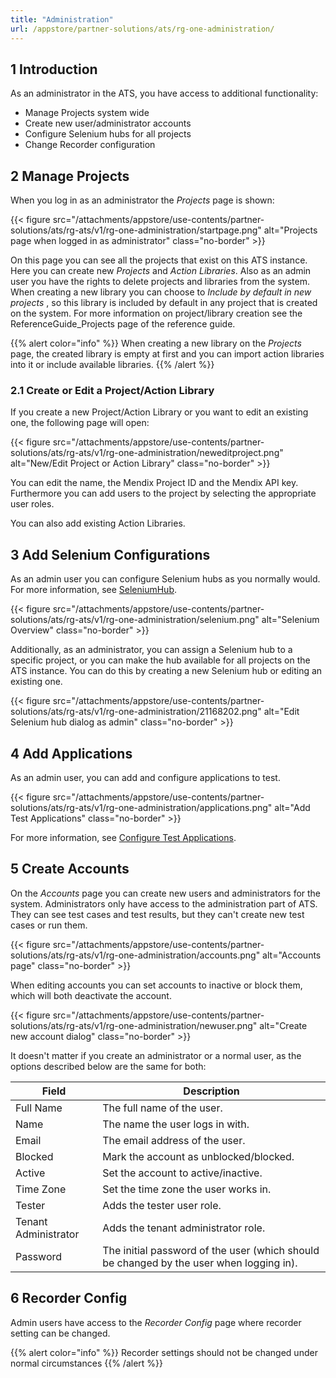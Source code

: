 ```yaml
---
title: "Administration"
url: /appstore/partner-solutions/ats/rg-one-administration/
---
```


## 1 Introduction

As an administrator in the ATS, you have access to additional functionality:

* Manage Projects system wide
* Create new user/administrator accounts
* Configure Selenium hubs for all projects
* Change Recorder configuration

## 2 Manage Projects

When you log in as an administrator the *Projects* page is shown:

{{< figure src="/attachments/appstore/use-contents/partner-solutions/ats/rg-ats/v1/rg-one-administration/startpage.png" alt="Projects page when logged in as administrator" class="no-border" >}}

On this page you can see all the projects that exist on this ATS instance. Here you can create new *Projects* and *Action Libraries*. Also as an admin user you have the rights to delete projects and libraries from the system. When creating a new library you can choose to *Include by default in new projects* , so this library is included by default in any project that is created on the system. For more information on project/library creation see the ReferenceGuide_Projects page of the reference guide.

{{% alert color="info" %}}
When creating a new library on the *Projects* page, the created library is empty at first and you can import action libraries into it or include available libraries.
{{% /alert %}}

### 2.1 Create or Edit a Project/Action Library

If you create a new Project/Action Library or you want to edit an existing one, the following page will open:

{{< figure src="/attachments/appstore/use-contents/partner-solutions/ats/rg-ats/v1/rg-one-administration/neweditproject.png" alt="New/Edit Project or Action Library" class="no-border" >}}

You can edit the name, the Mendix Project ID and the Mendix API key. Furthermore you can add users to the project by selecting the appropriate user roles.

You can also add existing Action Libraries.

## 3 Add Selenium Configurations

As an admin user you can configure Selenium hubs as you normally would. For more information, see [SeleniumHub](/appstore/partner-solutions/ats/rg-one-configuration/).

{{< figure src="/attachments/appstore/use-contents/partner-solutions/ats/rg-ats/v1/rg-one-administration/selenium.png" alt="Selenium Overview" class="no-border" >}}

Additionally, as an administrator, you can assign a Selenium hub to a specific project, or you can make the hub available for all projects on the ATS instance. You can do this by creating a new Selenium hub or editing an existing one.

{{< figure src="/attachments/appstore/use-contents/partner-solutions/ats/rg-ats/v1/rg-one-administration/21168202.png" alt="Edit Selenium hub dialog as admin" class="no-border" >}}

## 4 Add Applications

As an admin user, you can add and configure applications to test.

{{< figure src="/attachments/appstore/use-contents/partner-solutions/ats/rg-ats/v1/rg-one-administration/applications.png" alt="Add Test Applications" class="no-border" >}}

For more information, see [Configure Test Applications](/appstore/partner-solutions/ats/rg-one-configuration/#configure-test-applications).

## 5 Create Accounts

On the *Accounts* page you can create new users and administrators for the system. Administrators only have access to the administration part of ATS. They can see test cases and test results, but they can't create new test cases or run them.

{{< figure src="/attachments/appstore/use-contents/partner-solutions/ats/rg-ats/v1/rg-one-administration/accounts.png" alt="Accounts page" class="no-border" >}}

When editing accounts you can set accounts to inactive or block them, which will both deactivate the account.

{{< figure src="/attachments/appstore/use-contents/partner-solutions/ats/rg-ats/v1/rg-one-administration/newuser.png" alt="Create new account dialog" class="no-border" >}}

It doesn't matter if you create an administrator or a normal user, as the options described below are the same for both:

Field | Description
--- | ---
Full Name | The full name of the user.
Name | The name the user logs in with.
Email | The email address of the user.
Blocked | Mark the account as unblocked/blocked.
Active | Set the account to active/inactive.
Time Zone | Set the time zone the user works in.
Tester | Adds the tester user role.
Tenant Administrator | Adds the tenant administrator role.
Password | The initial password of the user (which should be changed by the user when logging in).

## 6 Recorder Config

Admin users have access to the *Recorder Config* page where recorder setting can be changed.

{{% alert color="info" %}}
Recorder settings should not be changed under normal circumstances
{{% /alert %}}
